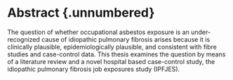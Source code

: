 # Abstract {.unnumbered}

<!-- This is the abstract -->

The question of whether occupational asbestos exposure is an under-recognized cause of idiopathic pulmonary fibrosis arises because it is clinically plausible, epidemiologically plausible, and consistent with fibre studies and case-control data. This thesis examines the question by means of a literature review and a novel hospital based case-control study, the idiopathic pulmonary fibrosis job exposures study (IPFJES). 

